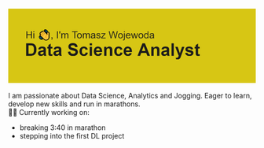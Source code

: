 ![header](https://raw.githubusercontent.com/tomek-programowanie/tomek-programowanie/main/header.png)


I am passionate about Data Science, Analytics and Jogging. Eager to learn, develop new skills and run in marathons.<br/>
🏃🏃 Currently working on: 
- breaking 3:40 in marathon
- stepping into the first DL project
